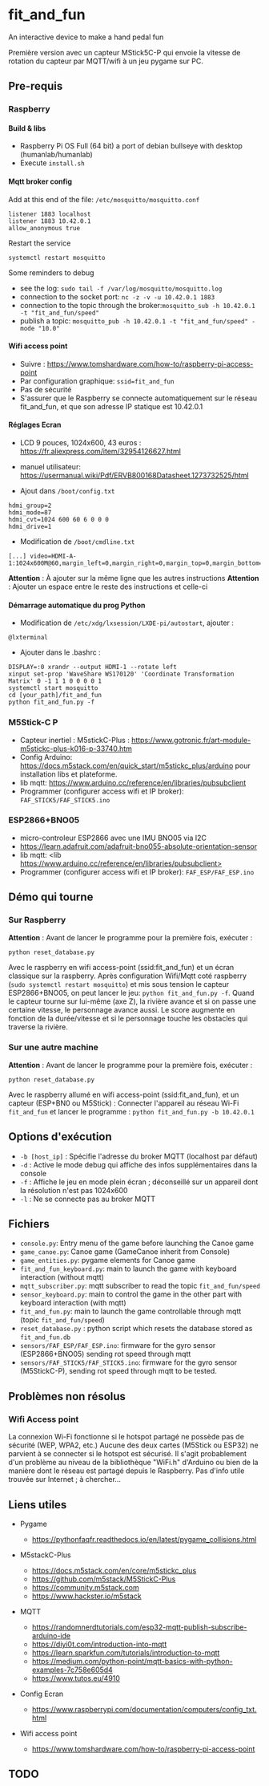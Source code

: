 # fit_and_fun

An interactive device to make a hand pedal fun

Première version avec un capteur MStick5C-P qui envoie la vitesse de rotation du capteur par MQTT/wifi à un jeu pygame
sur PC.

## Pre-requis

### Raspberry

#### Build & libs

* Raspberry Pi OS Full (64 bit) a port of debian bullseye with desktop (humanlab/humanlab)
* Execute `install.sh`

#### Mqtt broker config

Add at this end of the file: `/etc/mosquitto/mosquitto.conf`
```
listener 1883 localhost 
listener 1883 10.42.0.1
allow_anonymous true
```

Restart the service
```
systemctl restart mosquitto
```

Some reminders to debug

* see the log: `sudo tail -f /var/log/mosquitto/mosquitto.log`
* connection to the socket port: `nc -z -v -u 10.42.0.1 1883`
* connection to the topic through the broker:`mosquitto_sub -h 10.42.0.1 -t "fit_and_fun/speed"`
* publish a topic: `mosquitto_pub -h 10.42.0.1 -t "fit_and_fun/speed" -mode "10.0"`

#### Wifi access point

* Suivre : <https://www.tomshardware.com/how-to/raspberry-pi-access-point>
* Par configuration graphique: `ssid=fit_and_fun`
* Pas de sécurité
* S'assurer que le Raspberry se connecte automatiquement sur le réseau fit_and_fun, et que son adresse IP statique est 10.42.0.1

#### Réglages Ecran

* LCD 9 pouces, 1024x600, 43 euros : <https://fr.aliexpress.com/item/32954126627.html>
* manuel utilisateur: <https://usermanual.wiki/Pdf/ERVB800168Datasheet.1273732525/html>

* Ajout dans ```/boot/config.txt```
```
hdmi_group=2
hdmi_mode=87
hdmi_cvt=1024 600 60 6 0 0 0
hdmi_drive=1
```

* Modification de ```/boot/cmdline.txt```
```
[...] video=HDMI-A-1:1024x600M@60,margin_left=0,margin_right=0,margin_top=0,margin_bottom=0
```
__Attention__ : À ajouter sur la même ligne que les autres instructions
__Attention__ : Ajouter un espace entre le reste des instructions et celle-ci

#### Démarrage automatique du prog Python

* Modification de ```/etc/xdg/lxsession/LXDE-pi/autostart```, ajouter :
```
@lxterminal
```

* Ajouter dans le .bashrc :
```
DISPLAY=:0 xrandr --output HDMI-1 --rotate left
xinput set-prop 'WaveShare WS170120' 'Coordinate Transformation Matrix' 0 -1 1 1 0 0 0 0 1
systemctl start mosquitto
cd [your_path]/fit_and_fun
python fit_and_fun.py -f
```

### M5Stick-C P

* Capteur inertiel : M5stickC-Plus : <https://www.gotronic.fr/art-module-m5stickc-plus-k016-p-33740.htm>
* Config Arduino: <https://docs.m5stack.com/en/quick_start/m5stickc_plus/arduino> pour installation libs et plateforme.
* lib mqtt: <https://www.arduino.cc/reference/en/libraries/pubsubclient>
* Programmer (configurer access wifi et IP broker): `FAF_STICK5/FAF_STICK5.ino`

### ESP2866+BNO05

* micro-controleur ESP2866 avec une IMU BNO05 via I2C
* <https://learn.adafruit.com/adafruit-bno055-absolute-orientation-sensor>
* lib mqtt: <lib https://www.arduino.cc/reference/en/libraries/pubsubclient>
* Programmer (configurer access wifi et IP broker): `FAF_ESP/FAF_ESP.ino`

## Démo qui tourne

### Sur Raspberry

__Attention__ : Avant de lancer le programme pour la première fois, exécuter :
```
python reset_database.py
```

Avec le raspberry en wifi access-point (ssid:fit_and_fun) et un écran classique sur la raspberry. Après configuration Wifi/Mqtt coté raspberry (`sudo systemctl restart mosquitto`) et mis sous tension le capteur ESP2866+BNO05, on peut lancer le jeu: `python fit_and_fun.py -f`.
Quand le capteur tourne sur lui-même (axe Z), la rivière avance et si on passe une certaine vitesse, le personnage avance aussi. Le score augmente en fonction de la durée/vitesse et si le personnage touche les obstacles  qui traverse la rivière.

### Sur une autre machine

__Attention__ : Avant de lancer le programme pour la première fois, exécuter :
```
python reset_database.py
```

Avec le raspberry allumé en wifi access-point (ssid:fit_and_fun), et un capteur (ESP+BN0 ou M5Stick) :
Connecter l'appareil au réseau Wi-Fi `fit_and_fun` et lancer le programme : `python fit_and_fun.py -b 10.42.0.1`

## Options d'exécution

* `-b [host_ip]` : Spécifie l'adresse du broker MQTT (localhost par défaut)
* `-d` : Active le mode debug qui affiche des infos supplémentaires dans la console
* `-f` : Affiche le jeu en mode plein écran ; déconseillé sur un appareil dont la résolution n'est pas 1024x600
* `-l` : Ne se connecte pas au broker MQTT

## Fichiers

* `console.py`: Entry menu of the game before launching the Canoe game
* `game_canoe.py`: Canoe game (GameCanoe inherit from Console)
* `game_entities.py`: pygame elements for Canoe game
* `fit_and_fun_keyboard.py`: main to launch the game with keyboard interaction (without mqtt)
* `mqtt_subscriber.py`: mqtt subscriber to read the topic `fit_and_fun/speed`
* `sensor_keyboard.py`: main to control the game in the other part with keyboard interaction (with mqtt)
* `fit_and_fun.py`: main to launch the game controllable through mqtt (topic `fit_and_fun/speed`)
* `reset_database.py` : python script which resets the database stored as `fit_and_fun.db`
* `sensors/FAF_ESP/FAF_ESP.ino`: firmware for the gyro sensor (ESP2866+BNO05) sending rot speed through mqtt
* `sensors/FAF_STICK5/FAF_STICK5.ino`: firmware for the gyro sensor (M5StickC-P), sending rot speed through mqtt to be tested.

## Problèmes non résolus

### Wifi Access point

La connexion Wi-Fi fonctionne si le hotspot partagé ne possède pas de sécurité (WEP, WPA2, etc.)
Aucune des deux cartes (M5Stick ou ESP32) ne parvient à se connecter si le hotspot est sécurisé. Il s'agit probablement d'un problème au niveau de la bibliothèque "WiFi.h" d'Arduino ou bien de la manière dont le réseau est partagé depuis le Raspberry. Pas d'info utile trouvée sur Internet ; à chercher...

## Liens utiles

* Pygame
 
  * <https://pythonfaqfr.readthedocs.io/en/latest/pygame_collisions.html>

* M5stackC-Plus
  * <https://docs.m5stack.com/en/core/m5stickc_plus>
  * <https://github.com/m5stack/M5StickC-Plus>
  * <https://community.m5stack.com>
  * <https://www.hackster.io/m5stack>
* MQTT
  * <https://randomnerdtutorials.com/esp32-mqtt-publish-subscribe-arduino-ide>
  * <https://diyi0t.com/introduction-into-mqtt>
  * <https://learn.sparkfun.com/tutorials/introduction-to-mqtt>
  * <https://medium.com/python-point/mqtt-basics-with-python-examples-7c758e605d4>
  * <https://www.tutos.eu/4910>
* Config Ecran
  * <https://www.raspberrypi.com/documentation/computers/config_txt.html>
* Wifi access point
  * <https://www.tomshardware.com/how-to/raspberry-pi-access-point>

## TODO
